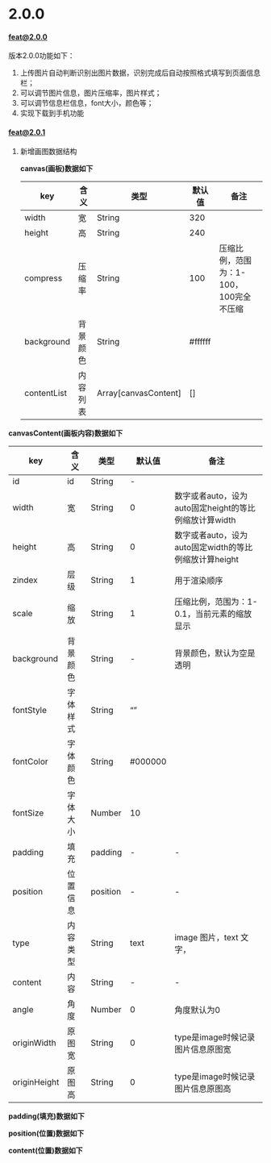 # 2.0.0
#### feat@2.0.0

版本2.0.0功能如下：

1. 上传图片自动判断识别出图片数据，识别完成后自动按照格式填写到页面信息栏；
2. 可以调节图片信息，图片压缩率，图片样式；
3. 可以调节信息栏信息，font大小，颜色等；
4. 实现下载到手机功能

#### feat@2.0.1

1. 新增画图数据结构

   **canvas(画板)数据如下**

   | key         | 含义     | 类型                 | 默认值  | 备注                                   |
   | ----------- | -------- | -------------------- | ------- | -------------------------------------- |
   | width       | 宽       | String               | 320     |                                        |
   | height      | 高       | String               | 240     |                                        |
   | compress    | 压缩率   | String               | 100     | 压缩比例，范围为：1-100，100完全不压缩 |
   | background  | 背景颜色 | String               | #ffffff |                                        |
   | contentList | 内容列表 | Array[canvasContent] | []      |                                        |
   
   
   
**canvasContent(画板内容)数据如下**
   

   
| key          | 含义     | 类型     | 默认值  | 备注                                                  |
   | ------------ | -------- | -------- | ------- | ----------------------------------------------------- |
| id           | id       | String   | -       |                                                       |
   | width        | 宽       | String   | 0       | 数字或者auto，设为auto固定height的等比例缩放计算width |
   | height       | 高       | String   | 0       | 数字或者auto，设为auto固定width的等比例缩放计算height |
   | zindex       | 层级     | String   | 1       | 用于渲染顺序                                          |
   | scale        | 缩放     | String   | 1       | 压缩比例，范围为：1-0.1，当前元素的缩放显示           |
   | background   | 背景颜色 | String   | -       | 背景颜色，默认为空是透明                              |
   | fontStyle    | 字体样式 | String   | “”      |                                                       |
   | fontColor    | 字体颜色 | String   | #000000 |                                                       |
   | fontSize     | 字体大小 | Number   | 10      |                                                       |
   | padding      | 填充     | padding  | -       | -                                                     |
   | position     | 位置信息 | position | -       | -                                                     |
   | type         | 内容类型 | String   | text    | image 图片，text 文字，                               |
   | content      | 内容     | String   | -       | -                                                     |
   | angle        | 角度     | Number   | 0       | 角度默认为0                                           |
   | originWidth  | 原图宽   | String   | 0       | type是image时候记录图片信息原图宽                     |
   | originHeight | 原图高   | String   | 0       | type是image时候记录图片信息原图高                     |
   
   **padding(填充)数据如下**
   

   
**position(位置)数据如下**
   
**content(位置)数据如下**
   

   

   
